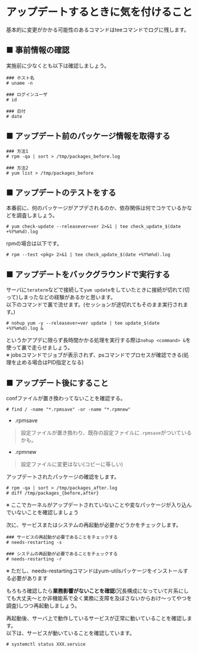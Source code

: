 # アップデートするときに気を付けること
基本的に変更がかかる可能性のあるコマンドはteeコマンドでログに残します。
## ■ 事前情報の確認
実施前に少なくとも以下は確認しましょう。
```
### ホスト名
# uname -n

### ログインユーザ
# id

### 日付
# date
```
## ■ アップデート前のパッケージ情報を取得する
```
### 方法1
# rpm -qa | sort > /tmp/packages_before.log

### 方法2
# yum list > /tmp/packages_before
```
## ■ アップデートのテストをする
本番前に、何のパッケージがアプデされるのか、依存関係は何でコケているかなどを調査しましょう。
```
# yum check-update --releasever=ver 2>&1 | tee check_update_$(date +%Y%m%d).log
```
rpmの場合は以下です。
```
# rpm --test <pkg> 2>&1 | tee check_update_$(date +%Y%m%d).log
```
## ■ アップデートをバックグラウンドで実行する
サーバに`teraterm`などで接続して`yum update`をしていたときに接続が切れて(切って)しまったなどの経験があるかと思います。  
以下のコマンドで裏で流せます。(セッションが途切れてもそのまま実行されます。)
```
# nohup yum -y --releasever=ver update | tee update_$(date +%Y%m%d).log &
```
というかアプデに限らず長時間かかる処理を実行する際は`nohup <command> &`を使って裏で走らせましょう。  
※ jobsコマンドでジョブが表示されず、psコマンドでプロセスが確認できる(処理を止める場合はPID指定となる)
## ■ アップデート後にすること
confファイルが置き換わってないことを確認する。
```
# find / -name "*.rpmsave" -or -name "*.rpmnew"
```
- .rpmsave

> 設定ファイルが置き換わり、既存の設定ファイルに`.rpmsave`がついているかも。 

- .rpmnew

> 設定ファイルに変更はない(コピーに等しい)  
  
アップデートされたパッケージの確認をします。
```
# rpm -qa | sort > /tmp/packages_after.log
# diff /tmp/packages_{before,after}
```
※ ここでカーネルがアップデートされていないことや変なパッケージが入り込んでいないことを確認しましょう   

次に、サービスまたはシステムの再起動が必要かどうかをチェックします。
```
### サービスの再起動が必要であることをチェックする
# needs-restarting -s

### システムの再起動が必要であることをチェックする
# needs-restarting -r
```
※ ただし、needs-restartingコマンドはyum-utilsパッケージをインストールする必要があります
  
もろもろ確認したら**業務影響がないことを確認**(冗長構成になっていて片系にしても大丈夫〜とか非機能系で全く業務に支障を及ぼさないからおけ〜ってやつを調査)しつつ再起動しましょう。  
  
再起動後、サーバ上で動作しているサービスが正常に動いていることを確認します。  
以下は、サービスが動いていることを確認しています。
```
# systemctl status XXX.service
```

